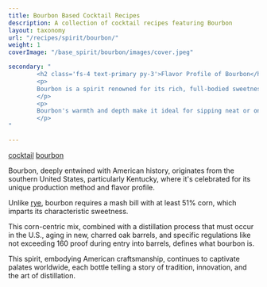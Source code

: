 ```yaml
---
title: Bourbon Based Cocktail Recipes
description: A collection of cocktail recipes featuring Bourbon
layout: taxonomy
url: "/recipes/spirit/bourbon/"
weight: 1
coverImage: "/base_spirit/bourbon/images/cover.jpeg"

secondary: "
        <h2 class='fs-4 text-primary py-3'>Flavor Profile of Bourbon</h2>
        <p>
        Bourbon is a spirit renowned for its rich, full-bodied sweetness, often showcasing notes of caramel, vanilla, and a gentle spice from the barrel aging. 
        </p>
        <p>
        Bourbon's warmth and depth make it ideal for sipping neat or on the rocks, but it's also the base for iconic cocktails like the Old Fashioned, Mint Julep, or a classic Manhattan, where its smooth, sweet character shines through. 
        </p>
"

---
```


<a href="/recipes/category/cocktail/" class="badge text-bg-primary text-decoration-none">cocktail</a> 
<a href="/recipes/spirit/bourbon/" class="badge text-bg-info text-decoration-none">bourbon</a> 

Bourbon, deeply entwined with American history, originates from the southern United States, particularly Kentucky, where it's celebrated for its unique production method and flavor profile. 

Unlike [rye](/recipes/spirit/rye/), bourbon requires a mash bill with at least 51% corn, which imparts its characteristic sweetness. 

This corn-centric mix, combined with a distillation process that must occur in the U.S., aging in new, charred oak barrels, and specific regulations like not exceeding 160 proof during entry into barrels, defines what bourbon is.

This spirit, embodying American craftsmanship, continues to captivate palates worldwide, each bottle telling a story of tradition, innovation, and the art of distillation.